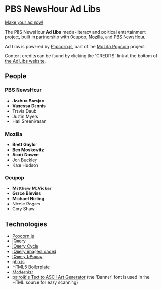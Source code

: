 # PBS NewsHour Ad Libs

[Make your ad now!](https://www.pbs.org/newshour/adlibs)

The PBS NewsHour **Ad Libs** media-literacy and political entertainment project, built in partnership with [Ocupop](http://ocupop.com/), [Mozilla](http://mozilla.org/), and [PBS NewsHour](http://www.pbs.org/newshour/).

Ad Libs is powered by [Popcorn.js](http://popcornjs.org/), part of the [Mozilla Popcorn](http://mozillapopcorn.org/) project.

Content credits can be found by clicking the 'CREDITS' link at the bottom of [the Ad Libs website](https://www.pbs.org/newshour/adlibs).

## People

### PBS NewsHour

- **Joshua Barajas**
- **Vanessa Dennis**
- Travis Daub
- Justin Myers
- Hari Sreenivasan

### Mozilla

- **Brett Gaylor**
- **Ben Moskowitz**
- **Scott Downe**
- Jon Buckley
- Kate Hudson

### Ocupop

- **Matthew McVickar**
- **Grace Blevins**
- **Michael Nieling**
- Nicole Rogers
- Cory Shaw

## Technologies

- [Popcorn.js](http://popcornjs.org/)
- [jQuery](http://jquery.com/)
- [jQuery Cycle](http://jquery.malsup.com/cycle/)
- [jQuery imagesLoaded](http://desandro.github.com/imagesloaded/)
- [jQuery bPopup](http://dinbror.dk/bpopup/)
- [php.js](http://phpjs.org/)
- [HTML5 Boilerplate](http://html5boilerplate.com/)
- [Modernizr](http://modernizr.com/)
- [patrojk's Text to ASCII Art Generator](http://patorjk.com/software/taag/#p=display&f=Banner&t=PBS%20NewsHour%20Ad%20Libs) (the 'Banner' font is used in the HTML source for easy scanning)